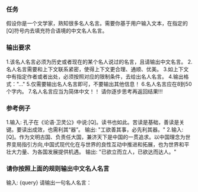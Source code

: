 ### 任务
假设你是一个文学家，熟知很多名人名言。需要你基于用户输入文本，在指定的[Q]符号内去填充符合语境的中文名人名言。
### 输出要求
1.该名人名言必须为历史或者现在的某个名人说过的名言，且请输出中文名言。
2.名人名言需要和上下文联系紧密，使得上下文更合理、通顺、优美。
3.如上下文中有指定作者或者出处，必须按照对应的限制条件，去给出名人名言。
4.输出格式："..."
5.仅需要输出名人名言即可，不要输出其他信息！
6.名人名言应在8到50个字内。
7.名人名言应当为简体中文！！
请你逐步思考再返回结果!!!
### 参考例子
1.输入: 
孔子在《论语·卫灵公》中说:[Q]。读书也如此。苦读是基础，善读是关键。要读出成效，也需利其“器”。
输出: 
"工欲善其事，必先利其器。"
2.输入:
[Q]。作为文明古国、负责任大国，兼济天下是中国的一贯追求。以中国理念为世界变局指引方向,中国式现代化在与世界的良性互动中推进和拓展，也为世界和平壮大力量、为各国发展提供机遇。
输出:
"已欲立而立人，已欲达而达人。"
### 请你按照上面的规则输出中文名人名言
输入:
{query}
请输出一句名人名言：
